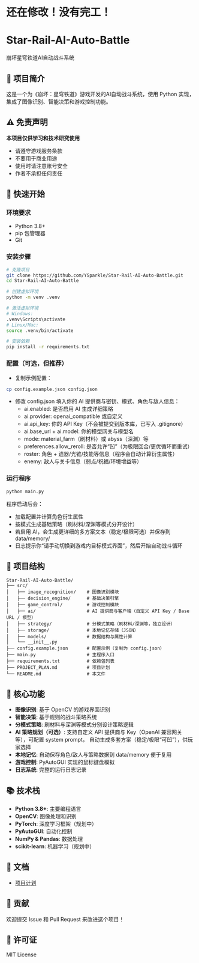 # 还在修改！没有完工！

# Star-Rail-AI-Auto-Battle

崩坏星穹铁道AI自动战斗系统

## 📖 项目简介

这是一个为《崩坏：星穹铁道》游戏开发的AI自动战斗系统，使用 Python 实现，集成了图像识别、智能决策和游戏控制功能。

## ⚠️ 免责声明

**本项目仅供学习和技术研究使用**
- 请遵守游戏服务条款
- 不要用于商业用途  
- 使用时请注意账号安全
- 作者不承担任何责任

## 🚀 快速开始

### 环境要求
- Python 3.8+
- pip 包管理器
- Git

### 安装步骤

```bash
# 克隆项目
git clone https://github.com/YSparkle/Star-Rail-AI-Auto-Battle.git
cd Star-Rail-AI-Auto-Battle

# 创建虚拟环境
python -m venv .venv

# 激活虚拟环境
# Windows:
.venv\Scripts\activate
# Linux/Mac:
source .venv/bin/activate

# 安装依赖
pip install -r requirements.txt
```

### 配置（可选，但推荐）

- 复制示例配置：

```bash
cp config.example.json config.json
```

- 修改 config.json 填入你的 AI 提供商与密钥、模式、角色与敌人信息：
  - ai.enabled: 是否启用 AI 生成详细策略
  - ai.provider: openai_compatible 或自定义
  - ai.api_key: 你的 API Key（不会被提交到版本库，已写入 .gitignore）
  - ai.base_url + ai.model: 你的模型网关与模型名
  - mode: material_farm（刷材料）或 abyss（深渊）等
  - preferences.allow_reroll: 是否允许“凹”（为极限回合/更优循环而重试）
  - roster: 角色 + 遗器/光锥/技能等信息（程序会自动计算衍生属性）
  - enemy: 敌人与关卡信息（弱点/祝福/环境增益等）

### 运行程序

```bash
python main.py
```

程序启动后会：
- 加载配置并计算角色衍生属性
- 按模式生成基础策略（刷材料/深渊等模式分开设计）
- 若启用 AI，会生成更详细的多方案文本（稳定/极限可选）并保存到 data/memory/
- 日志提示你“请手动切换到游戏内目标模式界面”，然后开始自动战斗循环

## 📁 项目结构

```
Star-Rail-AI-Auto-Battle/
├── src/
│   ├── image_recognition/    # 图像识别模块
│   ├── decision_engine/      # 基础决策引擎
│   ├── game_control/         # 游戏控制模块
│   ├── ai/                   # AI 提供商与客户端（自定义 API Key / Base URL / 模型）
│   ├── strategy/             # 分模式策略（刷材料/深渊等，独立设计）
│   ├── storage/              # 本地记忆存储（JSON）
│   ├── models/               # 数据结构与属性计算
│   └── __init__.py
├── config.example.json       # 配置示例（复制为 config.json）
├── main.py                   # 主程序入口
├── requirements.txt          # 依赖包列表
├── PROJECT_PLAN.md           # 项目计划
└── README.md                 # 本文件
```

## 🔧 核心功能

- **图像识别**: 基于 OpenCV 的游戏界面识别
- **智能决策**: 基于规则的战斗策略系统
- **分模式策略**: 刷材料与深渊等模式分别设计策略逻辑
- **AI 策略规划（可选）**: 支持自定义 API 提供商与 Key（OpenAI 兼容网关等），可配置 system prompt，
  自动生成多套方案（稳定/极限“可凹”），供玩家选择
- **本地记忆**: 自动保存角色/敌人与策略数据到 data/memory 便于复用
- **游戏控制**: PyAutoGUI 实现的鼠标键盘模拟
- **日志系统**: 完整的运行日志记录

## 📚 技术栈

- **Python 3.8+**: 主要编程语言
- **OpenCV**: 图像处理和识别
- **PyTorch**: 深度学习框架（规划中）
- **PyAutoGUI**: 自动化控制
- **NumPy & Pandas**: 数据处理
- **scikit-learn**: 机器学习（规划中）

## 📖 文档

- [项目计划](PROJECT_PLAN.md)

## 🤝 贡献

欢迎提交 Issue 和 Pull Request 来改进这个项目！

## 📄 许可证

MIT License
